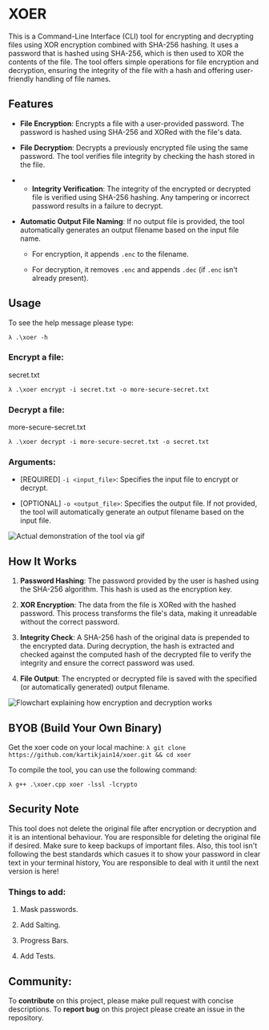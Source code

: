 
# XOER

This is a Command-Line Interface (CLI) tool for encrypting and decrypting files using XOR encryption combined with SHA-256 hashing. It uses a password that is hashed using SHA-256, which is then used to XOR the contents of the file. The tool offers simple operations for file encryption and decryption, ensuring the integrity of the file with a hash and offering user-friendly handling of file names.

## Features

- **File Encryption**: Encrypts a file with a user-provided password. The password is hashed using SHA-256 and XORed with the file's data.
- **File Decryption**: Decrypts a previously encrypted file using the same password. The tool verifies file integrity by checking the hash stored in the file.
- -   **Integrity Verification**: The integrity of the encrypted or decrypted file is verified using SHA-256 hashing. Any tampering or incorrect password results in a failure to decrypt.
    
-   **Automatic Output File Naming**: If no output file is provided, the tool automatically generates an output filename based on the input file name.
    
    -   For encryption, it appends `.enc` to the filename.
        
    -   For decryption, it removes `.enc` and appends `.dec` (if `.enc` isn't already present).

## Usage


To see the help message please type:


`λ .\xoer -h` 

### Encrypt a file:

secret.txt


`λ .\xoer encrypt -i secret.txt -o more-secure-secret.txt` 

### Decrypt a file:

more-secure-secret.txt


`λ .\xoer decrypt -i more-secure-secret.txt -o secret.txt` 

### Arguments:

-   [REQUIRED] `-i <input_file>`: Specifies the input file to encrypt or decrypt.
    
-   [OPTIONAL] `-o <output_file>`: Specifies the output file. If not provided, the tool will automatically generate an output filename based on the input file.

![Actual demonstration of the tool via gif](https://s6.gifyu.com/images/bMwBo.gif)

## How It Works

1.  **Password Hashing**: The password provided by the user is hashed using the SHA-256 algorithm. This hash is used as the encryption key.
    
2.  **XOR Encryption**: The data from the file is XORed with the hashed password. This process transforms the file's data, making it unreadable without the correct password.
    
3.  **Integrity Check**: A SHA-256 hash of the original data is prepended to the encrypted data. During decryption, the hash is extracted and checked against the computed hash of the decrypted file to verify the integrity and ensure the correct password was used.
    
4.  **File Output**: The encrypted or decrypted file is saved with the specified (or automatically generated) output filename.

![Flowchart explaining how encryption and decryption works](https://i.ibb.co/h14NbFFs/xoer.png)

## BYOB (Build Your Own Binary)

Get the xoer code on your local machine:
`λ git clone https://github.com/kartikjain14/xoer.git && cd xoer`

To compile the tool, you can use the following command:

`λ g++ .\xoer.cpp xoer -lssl -lcrypto`

## Security Note

This tool does not delete the original file after encryption or decryption and it is an intentional behaviour. You are responsible for deleting the original file if desired. Make sure to keep backups of important files.
Also, this tool isn't following the best standards which casues it to show your password in clear text in your terminal history, You are responsible to deal with it until the next version is here!

### Things to add:
1. Mask passwords.

2. Add Salting.

3. Progress Bars.

4. Add Tests.

## Community:

To **contribute** on this project, please make pull request with concise descriptions.
To **report bug** on this project please create an issue in the repository.
